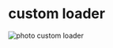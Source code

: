 # custom loader
![photo custom loader](https://user-images.githubusercontent.com/31365027/174351276-fae0424c-c60f-40fe-a6fb-a9e6d27475a6.PNG)
